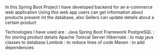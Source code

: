 In this Spring Boot Project I have developed backend for an e-commerce web application
Using this web app users can get information about products present int the database, also Sellers can update details about a certain product

Technologies I have used are :
Java Spring Boot Framework
PostgreSQL : for storing product details
Apache Tomcat Server
Hibernate : to map java classes to database
Lombok : to reduce lines of code
Maven : to add dependencies
